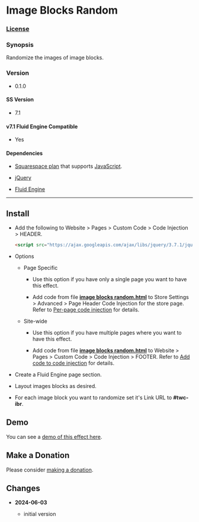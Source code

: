 # Image Blocks Random

### [License][1]

### Synopsis

Randomize the images of image blocks.

### Version

  * 0.1.0

#### SS Version

  * 7.1

#### v7.1 Fluid Engine Compatible

  * Yes

#### Dependencies

  * [Squarespace plan][2] that supports [JavaScript][3].
  
  * [jQuery][4]
  
  * [Fluid Engine][5]

---

## Install

* Add the following to Website > Pages > Custom Code > Code Injection >
  HEADER.
  
  ```html
  <script src="https://ajax.googleapis.com/ajax/libs/jquery/3.7.1/jquery.min.js"></script>
  ```
  
* Options

  * Page Specific
  
    * Use this option if you have only a single page you want to have this
      effect.
      
    * Add code from file **[image blocks random.html][6]** to Store Settings >
      Advanced > Page Header Code Injection for the store page. Refer to
      [Per-page code injection][7] for details.
      
  * Site-wide
  
    * Use this option if you have multiple pages where you want to have this
      effect.
      
    * Add code from file **[image blocks random.html][6]** to Website > Pages >
      Custom Code > Code Injection > FOOTER. Refer to [Add code to code
      injection][8] for details.

* Create a Fluid Engine page section.

* Layout images blocks as desired.

* For each image block you want to randomize set it's Link URL to **#twc-ibr**.

## Demo

You can see a [demo of this effect here][9].

## Make a Donation

Please consider [making a donation][10].

## Changes

<!-- * **2024-04-28**

  * removed dependency on jQuery
  * make compatible with cart page observe changes v0.2.0
  * bumped version to 0.2.0
  -->
* **2024-06-03**

  * initial version

[1]: https://github.com/tomsWebConsulting/twcsl/blob/main/LICENSE.txt#L1
[2]: https://www.squarespace.com/pricing
[3]: https://en.wikipedia.org/wiki/JavaScript
[4]: https://jquery.com/
[5]: https://support.squarespace.com/hc/en-us/articles/6421525446541-Editing-your-site-with-Fluid-Engine
[6]: image%20blocks%20random.html#L1
[7]: https://support.squarespace.com/hc/en-us/articles/205815908-Using-code-injection#toc-per-page-code-injection
[8]: https://support.squarespace.com/hc/en-us/articles/205815908-Using-code-injection#toc-add-code-to-code-injection
[9]: https://toms-web-consulting-demos.squarespace.com/image-blocks-random?password=twcdemos
[10]: https://github.com/tomsWebConsulting/twcsl#make-a-donation

